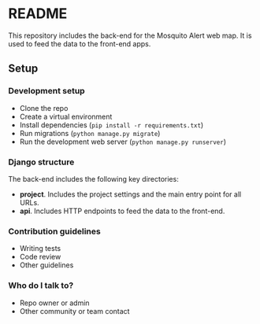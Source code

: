 # README

This repository includes the back-end for the Mosquito Alert web map. It is used to feed the data to the front-end apps.

## Setup

### Development setup

* Clone the repo
* Create a virtual environment
* Install dependencies (`pip install -r requirements.txt`)
* Run migrations (`python manage.py migrate`)
* Run the development web server (`python manage.py runserver`)

### Django structure

The back-end includes the following key directories:

* **project**. Includes the project settings and the main entry point for all URLs.
* **api**. Includes HTTP endpoints to feed the data to the front-end.

### Contribution guidelines ###

* Writing tests
* Code review
* Other guidelines

### Who do I talk to? ###

* Repo owner or admin
* Other community or team contact
